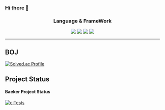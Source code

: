 ### Hi there 👋

<!--
**PARKPARKWOO/PARKPARKWOO** is a ✨ _special_ ✨ repository because its `README.md` (this file) appears on your GitHub profile.

Here are some ideas to get you started:

- 🔭 I’m currently working on ...
- 🌱 I’m currently learning ...
- 👯 I’m looking to collaborate on ...
- 🤔 I’m looking for help with ...
- 💬 Ask me about ...
- 📫 How to reach me: ...
- 😄 Pronouns: ...
- ⚡ Fun fact: ...
-->
<h3 align="center">Language & FrameWork</h3>
<p align="center">
   <img src="https://img.shields.io/badge/java-%23ED8B00.svg?style=for-the-badge&logo=openjdk&logoColor=white"/></a>
        <img src="https://img.shields.io/badge/kotlin-%237F52FF.svg?style=for-the-badge&logo=kotlin&logoColor=white"/>
   <img src="https://img.shields.io/badge/spring-%236DB33F.svg?style=for-the-badge&logo=spring&logoColor=white"/></a>
     <img src="https://img.shields.io/badge/mysql-%2300f.svg?style=for-the-badge&logo=mysql&logoColor=white"/></a>
</p>

---
  
<h2> BOJ </h2>

[![Solved.ac Profile](http://mazassumnida.wtf/api/v2/generate_badge?boj=wy9295)](https://solved.ac/wy9295/)





<h2>Project Status</h2>


<p></p>
<h4> Baeker Project Status </h4>

[![ciTests](https://github.com/PARKPARKWOO/Baeker/actions/workflows/ciTests.yml/badge.svg)](https://github.com/PARKPARKWOO/Baeker/actions/workflows/ciTests.yml)


